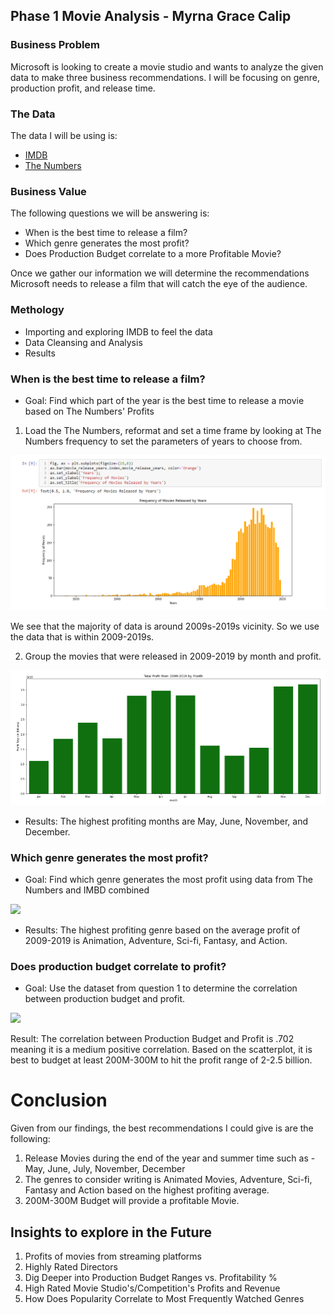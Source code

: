 ## Phase 1 Movie Analysis - Myrna Grace Calip 

### Business Problem

Microsoft is looking to create a movie studio and wants to analyze the given data to make three business recommendations. I will be focusing on genre, production profit, and release time. 

### The Data

The data I will be using is: 

* [IMDB](https://www.imdb.com/)
* [The Numbers](https://www.the-numbers.com/)


### Business Value

The following questions we will be answering is:

- When is the best time to release a film?
- Which genre generates the most profit?
- Does Production Budget correlate to a more Profitable Movie?

Once we gather our information we will determine the recommendations Microsoft needs to release a film that will catch the eye of the audience.

### Methology
- Importing and exploring IMDB to feel the data
- Data Cleansing and Analysis
- Results

### When is the best time to release a film?

- Goal: Find which part of the year is the best time to release a movie based on The Numbers' Profits

1. Load the The Numbers, reformat and set a time frame by looking at The Numbers frequency to set the parameters of years to choose from.

<img src='images/Freq_of_Movies_2009-2019.png'>

We see that the majority of data is around 2009s-2019s vicinity. So we use the data that is within 2009-2019s.

2. Group the movies that were released in 2009-2019 by month and profit. 

<img src='images/Total_Profit_Month.png'>

- Results: The highest profiting months are May, June, November, and December.

### Which genre generates the most profit?

- Goal: Find which genre generates the most profit using data from The Numbers and IMBD combined 

<img src='Genre_by_Profit_Avg'>

- Results: The highest profiting genre based on the average profit of 2009-2019 is Animation, Adventure, Sci-fi, Fantasy, and Action.

### Does production budget correlate to profit?

- Goal: Use the dataset from question 1 to determine the correlation between production budget and profit.

<img src='Profit_vs_Production_Budget'>

Result: The correlation between Production Budget and Profit is .702 meaning it is a medium positive correlation. Based on the scatterplot, it is best to budget at least 200M-300M to hit the profit range of 2-2.5 billion.

# Conclusion

Given from our findings, the best recommendations I could give is are the following:

1. Release Movies during the end of the year and summer time such as - May, June, July, November, December
2. The genres to consider writing is Animated Movies, Adventure, Sci-fi, Fantasy and Action based on the highest profiting average.
3. 200M-300M Budget will provide a profitable Movie. 

## Insights to explore in the Future

1. Profits of movies from streaming platforms
2. Highly Rated Directors
3. Dig Deeper into Production Budget Ranges vs. Profitability %
4. High Rated Movie Studio's/Competition's Profits and Revenue
5. How Does Popularity Correlate to Most Frequently Watched Genres

